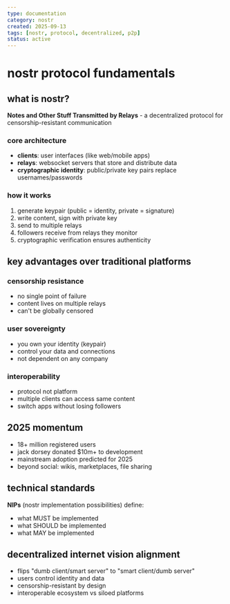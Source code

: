 ```yaml
---
type: documentation
category: nostr
created: 2025-09-13
tags: [nostr, protocol, decentralized, p2p]
status: active
---
```


# nostr protocol fundamentals

## what is nostr?
**Notes and Other Stuff Transmitted by Relays** - a decentralized protocol for censorship-resistant communication

### core architecture
- **clients**: user interfaces (like web/mobile apps)
- **relays**: websocket servers that store and distribute data
- **cryptographic identity**: public/private key pairs replace usernames/passwords

### how it works
1. generate keypair (public = identity, private = signature)
2. write content, sign with private key
3. send to multiple relays
4. followers receive from relays they monitor
5. cryptographic verification ensures authenticity

## key advantages over traditional platforms

### censorship resistance
- no single point of failure
- content lives on multiple relays
- can't be globally censored

### user sovereignty
- you own your identity (keypair)
- control your data and connections
- not dependent on any company

### interoperability
- protocol not platform
- multiple clients can access same content
- switch apps without losing followers

## 2025 momentum
- 18+ million registered users
- jack dorsey donated $10m+ to development
- mainstream adoption predicted for 2025
- beyond social: wikis, marketplaces, file sharing

## technical standards
**NIPs** (nostr implementation possibilities) define:
- what MUST be implemented
- what SHOULD be implemented
- what MAY be implemented

## decentralized internet vision alignment
- flips "dumb client/smart server" to "smart client/dumb server"
- users control identity and data
- censorship-resistant by design
- interoperable ecosystem vs siloed platforms
